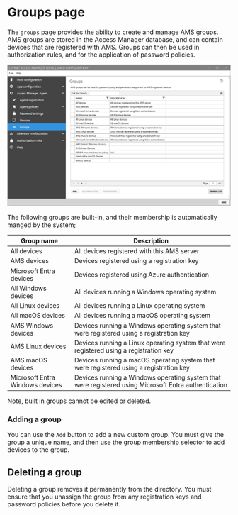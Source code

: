 # Groups page

The `groups` page provides the ability to create and manage AMS groups. AMS groups are stored in the Access Manager database, and can contain devices that are registered with AMS. Groups can then be used in authorization rules, and for the application of password policies.

![](../../images/ui-page-access-manager-agent-groups.png)

The following groups are built-in, and their membership is automatically manged by the system;

| Group name               | Description                                                                                   |
| ------------------------ | --------------------------------------------------------------------------------------------- |
| All devices              | All devices registered with this AMS server                                                   |
| AMS devices              | Devices registered using a registration key                                                   |
| Microsoft Entra devices         | Devices registered using Azure authentication                                                 |
| All Windows devices      | All devices running a Windows operating system                                                |
| All Linux devices        | All devices running a Linux operating system                                                  |
| All macOS devices        | All devices running a macOS operating system                                                  |
| AMS Windows devices      | Devices running a Windows operating system that were registered using a registration key      |
| AMS Linux devices        | Devices running a Linux operating system that were registered using a registration key        |
| AMS macOS devices        | Devices running a macOS operating system that were registered using a registration key        |
| Microsoft Entra Windows devices | Devices running a Windows operating system that were registered using Microsoft Entra authentication |

Note, built in groups cannot be edited or deleted.

### Adding a group

You can use the `Add` button to add a new custom group. You must give the group a unique name, and then use the group membership selector to add devices to the group.

## Deleting a group

Deleting a group removes it permanently from the directory. You must ensure that you unassign the group from any registration keys and password policies before you delete it.
